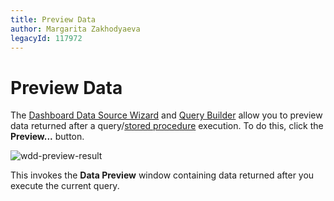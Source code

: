 ```yaml
---
title: Preview Data
author: Margarita Zakhodyaeva
legacyId: 117972
---
```

# Preview Data
The [Dashboard Data Source Wizard](dashboard-data-source-wizard.md) and [Query Builder](query-builder.md) allow you to preview data returned after a query/[stored procedure](../../provide-data/working-with-sql-data-sources/stored-procedures.md) execution. To do this, click the **Preview...** button.

![wdd-preview-result](../../../../images/img124959.png)

This invokes the **Data Preview** window containing data returned after you execute the current query.